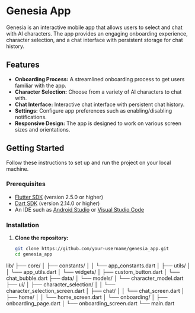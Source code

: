 # Genesia App

Genesia is an interactive mobile app that allows users to select and chat with AI characters. The app provides an engaging onboarding experience, character selection, and a chat interface with persistent storage for chat history.

## Features

- **Onboarding Process:** A streamlined onboarding process to get users familiar with the app.
- **Character Selection:** Choose from a variety of AI characters to chat with.
- **Chat Interface:** Interactive chat interface with persistent chat history.
- **Settings:** Configure app preferences such as enabling/disabling notifications.
- **Responsive Design:** The app is designed to work on various screen sizes and orientations.

## Getting Started

Follow these instructions to set up and run the project on your local machine.

### Prerequisites

- [Flutter SDK](https://flutter.dev/docs/get-started/install) (version 2.5.0 or higher)
- [Dart SDK](https://dart.dev/get-dart) (version 2.14.0 or higher)
- An IDE such as [Android Studio](https://developer.android.com/studio) or [Visual Studio Code](https://code.visualstudio.com/)

### Installation

1. **Clone the repository:**
   ```sh
   git clone https://github.com/your-username/genesia_app.git
   cd genesia_app

lib/
├── core/
│   ├── constants/
│   │   └── app_constants.dart
│   ├── utils/
│   │   └── app_utils.dart
│   └── widgets/
│       ├── custom_button.dart
│       └── chat_bubble.dart
├── data/
│   └── models/
│       └── character_model.dart
├── ui/
│   ├── character_selection/
│   │   └── character_selection_screen.dart
│   ├── chat/
│   │   └── chat_screen.dart
│   ├── home/
│   │   └── home_screen.dart
│   └── onboarding/
│       ├── onboarding_page.dart
│       └── onboarding_screen.dart
└── main.dart
